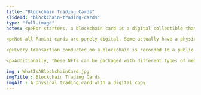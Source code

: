 ```yaml
--- 
title: "Blockchain Trading Cards"
slideId: "blockchain-trading-cards"
type: "full-image"
notes: <p>For starters, a blockchain card is a digital collectible that is represented by an NFT and can be transferred by using a blockchain. This creates an immutable history of each owner and each transfer of the collectible. Panini offers the ability for users to claim a card online after receiving the corresponding private key associated with the NFT.</p> 

<p>Not all Panini cards are purely digital. Some actually have a physical copy whose ownership and transfers are recorded on a blockchain. This creates a rather interesting scenario where the physical card can be sold while the digital rights remain with the original owner.</p> 

<p>Every transaction conducted on a blockchain is recorded to a public ledger. In this case, each transaction would indicate the transfer of the card. Memorabilia can derive some of its value from its history of ownership. In this case, every transfer is like another chapter added to the book that tracks the life of the card. A narrative that can support value can be established by looking at the historical transactions of the NFT.</p>

<p>Additionally, these NFTs can be packaged with different types of media, like a GIF or a video. If the card contains a piece of a game-worn jersey, footage of that game can be included as part of the NFT. This is a nice add-on in most cases, but some projects are actually looking to turn these pieces of digital media, ones that aren’t backed by anything physical, into NFTs.</p>

img : WhatIsABlockchainCard.jpg
imgTitle : Blockchain Trading Cards
imgAlt : A physical trading card with a digital copy
---
```


